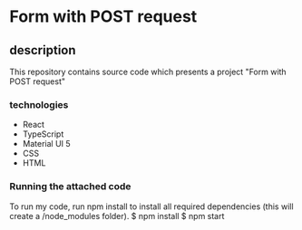 # Form with POST request
## description
This repository contains source code which presents a project  "Form with POST request"
### technologies
+ React
+ TypeScript
+ Material UI 5
+ CSS
+ HTML

### Running the attached code
To run my code, run npm install to install all required dependencies (this will create a /node_modules folder).
$ npm install
$ npm start

